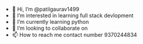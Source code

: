 - 👋 Hi, I’m @patilgaurav1499
- 👀 I’m interested in learning full stack devlopment
- 🌱 I’m currently learning python
- 💞️ I’m looking to collaborate on 
- 📫 How to reach me contact number 9370244834

<!---
patilgaurav1499/patilgaurav1499 is a ✨ special ✨ repository because its `README.md` (this file) appears on your GitHub profile.
You can click the Preview link to take a look at your changes.
--->
